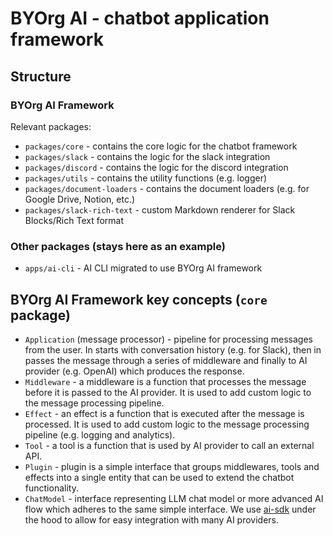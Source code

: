 # BYOrg AI - chatbot application framework

## Structure

### BYOrg AI Framework

Relevant packages:

- `packages/core` - contains the core logic for the chatbot framework
- `packages/slack` - contains the logic for the slack integration
- `packages/discord` - contains the logic for the discord integration
- `packages/utils` - contains the utility functions (e.g. logger)
- `packages/document-loaders` - contains the document loaders (e.g. for Google Drive, Notion, etc.)
- `packages/slack-rich-text` - custom Markdown renderer for Slack Blocks/Rich Text format

### Other packages (stays here as an example)

- `apps/ai-cli` - AI CLI migrated to use BYOrg AI framework

## BYOrg AI Framework key concepts (`core` package)

- `Application` (message processor) - pipeline for processing messages from the user. In starts with conversation history (e.g. for Slack), then in passes the message through a series of middleware and finally to AI provider (e.g. OpenAI) which produces the response.
- `Middleware` - a middleware is a function that processes the message before it is passed to the AI provider. It is used to add custom logic to the message processing pipeline.
- `Effect` - an effect is a function that is executed after the message is processed. It is used to add custom logic to the message processing pipeline (e.g. logging and analytics).
- `Tool` - a tool is a function that is used by AI provider to call an external API.
- `Plugin` - plugin is a simple interface that groups middlewares, tools and effects into a single entity that can be used to extend the chatbot functionality.
- `ChatModel` - interface representing LLM chat model or more advanced AI flow which adheres to the same simple interface. We use [ai-sdk](https://github.com/ai-sdk/ai-sdk) under the hood to allow for easy integration with many AI providers.
